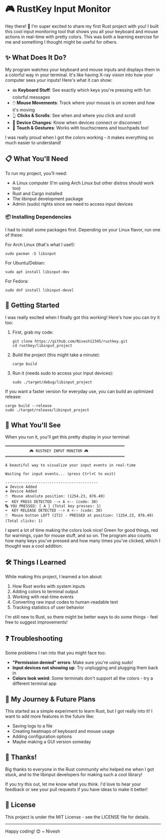 # 🎮 RustKey Input Monitor

Hey there! 👋 I'm super excited to share my first Rust project with you! I built this cool input monitoring tool that shows you all your keyboard and mouse actions in real-time with pretty colors. This was both a learning exercise for me and something I thought might be useful for others.

## ✨ What Does It Do?

My program watches your keyboard and mouse inputs and displays them in a colorful way in your terminal. It's like having X-ray vision into how your computer sees your inputs! Here's what it can show:

- 🖮 **Keyboard Stuff**: See exactly which keys you're pressing with fun colorful messages
- 🖱️ **Mouse Movements**: Track where your mouse is on screen and how it's moving
- 👆 **Clicks & Scrolls**: See when and where you click and scroll
- 📱 **Device Changes**: Know when devices connect or disconnect
- 👐 **Touch & Gestures**: Works with touchscreens and touchpads too!

I was really proud when I got the colors working - it makes everything so much easier to understand!

## 📋 What You'll Need

To run my project, you'll need:

- A Linux computer (I'm using Arch Linux but other distros should work too)
- Rust and Cargo installed
- The libinput development package
- Admin (sudo) rights since we need to access input devices

### 📦 Installing Dependencies

I had to install some packages first. Depending on your Linux flavor, run one of these:

For Arch Linux (that's what I use!):
```
sudo pacman -S libinput
```

For Ubuntu/Debian:
```
sudo apt install libinput-dev
```

For Fedora:
```
sudo dnf install libinput-devel
```

## 🚀 Getting Started

I was really excited when I finally got this working! Here's how you can try it too:

1. First, grab my code:
   ```
   git clone https://github.com/Nivesh12345/rustkey.git
   cd rustkey/libinput_project
   ```

2. Build the project (this might take a minute):
   ```
   cargo build
   ```

3. Run it (needs sudo to access your input devices):
   ```
   sudo ./target/debug/libinput_project
   ```

If you want a faster version for everyday use, you can build an optimized release:
```
cargo build --release
sudo ./target/release/libinput_project
```

## 🎨 What You'll See

When you run it, you'll get this pretty display in your terminal:

```
══════════════════════════════════════════════════════
           🎮 RUSTKEY INPUT MONITOR 🎮           
══════════════════════════════════════════════════════

A beautiful way to visualize your input events in real-time

Waiting for input events... (press Ctrl+C to exit)

------------------------------------------
➕ Device Added
➕ Device Added
🖱️  Mouse absolute position: (1254.23, 876.49)
⌨️  KEY PRESS DETECTED --> A <-- (code: 30)
🔠 YOU PRESSED: [ A ] (Total key presses: 1)
⌨️  KEY RELEASE DETECTED --> A <-- (code: 30)
🖱️  Mouse button LEFT (272) - PRESSED at position: (1254.23, 876.49) (Total clicks: 1)
```

I spent a lot of time making the colors look nice! Green for good things, red for warnings, cyan for mouse stuff, and so on. The program also counts how many keys you've pressed and how many times you've clicked, which I thought was a cool addition.

## 🛠️ Things I Learned

While making this project, I learned a ton about:

1. How Rust works with system inputs
2. Adding colors to terminal output
3. Working with real-time events
4. Converting raw input codes to human-readable text
5. Tracking statistics of user behavior

I'm still new to Rust, so there might be better ways to do some things - feel free to suggest improvements!

## ❓ Troubleshooting

Some problems I ran into that you might face too:

- **"Permission denied" errors**: Make sure you're using sudo!
- **Input devices not showing up**: Try unplugging and plugging them back in
- **Colors look weird**: Some terminals don't support all the colors - try a different terminal app

## 📝 My Journey & Future Plans

This started as a simple experiment to learn Rust, but I got really into it! I want to add more features in the future like:

- Saving logs to a file
- Creating heatmaps of keyboard and mouse usage
- Adding configuration options
- Maybe making a GUI version someday

## 🙏 Thanks!

Big thanks to everyone in the Rust community who helped me when I got stuck, and to the libinput developers for making such a cool library!

If you try this out, let me know what you think. I'd love to hear your feedback or see your pull requests if you have ideas to make it better!

## 📄 License

This project is under the MIT License - see the LICENSE file for details.

---

Happy coding! 😊
~ Nivesh 